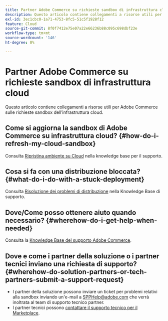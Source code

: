 ```yaml
---
title: Partner Adobe Commerce su richieste sandbox di infrastruttura cloud
description: Questo articolo contiene collegamenti a risorse utili per Adobe Commerce sulle richieste sandbox dell’infrastruttura cloud.
exl-id: 3ec1cbc0-1a71-4753-8fc5-51c5f1928f12
feature: Cloud
source-git-commit: 8f0f7412e75e07a22e66236b88c095c698dbf23e
workflow-type: tm+mt
source-wordcount: '146'
ht-degree: 0%

---
```


# Partner Adobe Commerce su richieste sandbox di infrastruttura cloud

Questo articolo contiene collegamenti a risorse utili per Adobe Commerce sulle richieste sandbox dell’infrastruttura cloud.

## Come si aggiorna la sandbox di Adobe Commerce su infrastruttura cloud? {#how-do-i-refresh-my-cloud-sandbox}

Consulta [Ripristina ambiente su Cloud](/help/how-to/general/reset-environment-on-cloud.md) nella knowledge base per il supporto.

## Cosa si fa con una distribuzione bloccata? {#what-do-i-do-with-a-stuck-deployment}

Consulta [Risoluzione dei problemi di distribuzione](/help/troubleshooting/deployment/magento-deployment-troubleshooter.md) nella Knowledge Base di supporto.

## Dove/Come posso ottenere aiuto quando necessario? {#wherehow-do-i-get-help-when-needed}

Consulta la [Knowledge Base del supporto Adobe Commerce](https://support.magento.com/hc/en-us).

## Dove e come i partner della soluzione o i partner tecnici inviano una richiesta di supporto? {#wherehow-do-solution-partners-or-tech-partners-submit-a-support-request}

* I partner della soluzione possono inviare un ticket per problemi relativi alla sandbox inviando un&#39;e-mail a [SPPHelp@adobe.com](mailto:SPPHelp@adobe.com) che verrà inoltrata al team di supporto tecnico partner.
* I partner tecnici possono [contattare il supporto tecnico per il Marketplace](mailto:commercemarketplacesupport@adobe.com).
